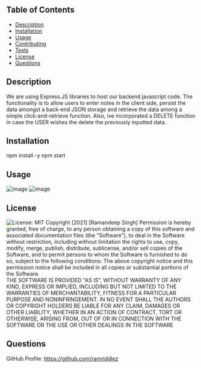 ## Table of Contents
* [Description](#desc) <br>
* [Installation](#install) <br>
* [Usage](#usage) <br>
* [Contributing](#contributing) <br>
* [Tests](#tests) <br>
* [License](#license) <br>
* [Questions](#questions) <br>


## Description
We are using Express.JS libraries to host our backend javascript code. The functionality is to allow users to enter notes in the client side, persist the data amongst a back-end JSON storage and retrieve the data among a simple click-and-retrieve function. Also, ive incorporated a DELETE function in case the USER wishes the delete the previously inputted data.
## Installation
npm install -y
npm start <br>
## Usage
![image](https://user-images.githubusercontent.com/96890575/155262302-f7916aeb-efb1-4930-b21f-7cbf66994e6c.png)
![image](https://user-images.githubusercontent.com/96890575/155262314-92fd2e1b-0f4f-4444-ac21-4b3315a90777.png)


## License
![License: MIT](https://img.shields.io/badge/License-MIT-yellow.svg)
Copyright [2021] [Ramandeep Singh]
Permission is hereby granted, free of charge, to any person obtaining a copy of this software and associated documentation files (the "Software"), to deal in the Software without restriction, including without limitation the rights to use, copy, modify, merge, publish, distribute, sublicense, and/or sell copies of the Software, and to permit persons to whom the Software is furnished to do so, subject to the following conditions:
   The above copyright notice and this permission notice shall be included in all copies or substantial portions of the Software.<br>
    THE SOFTWARE IS PROVIDED "AS IS", WITHOUT WARRANTY OF ANY KIND, EXPRESS OR IMPLIED, INCLUDING BUT NOT LIMITED TO THE WARRANTIES OF MERCHANTABILITY, FITNESS FOR A PARTICULAR PURPOSE AND NONINFRINGEMENT. IN NO EVENT SHALL THE AUTHORS OR COPYRIGHT HOLDERS BE LIABLE FOR ANY CLAIM, DAMAGES OR OTHER LIABILITY, WHETHER IN AN ACTION OF CONTRACT, TORT OR OTHERWISE, ARISING FROM, OUT OF OR IN CONNECTION WITH THE SOFTWARE OR THE USE OR OTHER DEALINGS IN THE SOFTWARE
## Questions
GitHub Profile: https://github.com/ramriddlez <br><br>


